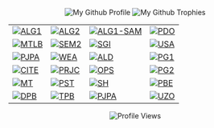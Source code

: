 <p align="center">
  <p align="center">
    <img src="https://github-widgetbox.vercel.app/api/profile?username=Bahamut731lp&theme=darkmode&data=followers,repositories,stars,commits" alt="My Github Profile"/>
    <img src="https://github-profile-trophy.vercel.app/?username=Bahamut731lp&theme=darkhub&column=8&no-bg=true&margin-w=15&no-frame=true" alt="My Github Trophies"/>
  </p>
</p>

<table align="center">
<tbody>

<tr>
  <td>
    <a href="https://github.com/Bahamut731lp/ALG1"><img src="https://github-readme-stats.vercel.app/api/pin/?username=bahamut731lp&repo=alg1&theme=github_dark&cache_seconds=86400" alt="ALG1"/></a>
  </td>  
  <td>
    <a href="https://github.com/Bahamut731lp/ALG2"><img src="https://github-readme-stats.vercel.app/api/pin/?username=bahamut731lp&repo=alg2&theme=github_dark&cache_seconds=86400" alt="ALG2"/></a>
  </td>
  <td>
    <a href="https://github.com/Bahamut731lp/ALG1-SAM"><img src="https://github-readme-stats.vercel.app/api/pin/?username=bahamut731lp&repo=alg1-sam&theme=github_dark&cache_seconds=86400" alt="ALG1-SAM"/></a>
  </td>  
  <td>
    <a href="https://github.com/Bahamut731lp/PDO"><img src="https://github-readme-stats.vercel.app/api/pin/?username=bahamut731lp&repo=pdo&theme=github_dark&cache_seconds=86400" alt="PDO"/></a>
  </td>
</tr>

<tr>
   <td>
    <a href="https://github.com/Bahamut731lp/MTLB"><img src="https://github-readme-stats.vercel.app/api/pin/?username=bahamut731lp&repo=mtlb&theme=github_dark&cache_seconds=86400" alt="MTLB"/></a>
  </td>
  
  <td>
    <a href="https://github.com/Bahamut731lp/SEM2"><img src="https://github-readme-stats.vercel.app/api/pin/?username=bahamut731lp&repo=sem2&theme=github_dark&cache_seconds=86400" alt="SEM2"/></a>
  </td>
  
  <td>
    <a href="https://github.com/Bahamut731lp/SGI"><img src="https://github-readme-stats.vercel.app/api/pin/?username=bahamut731lp&repo=sgi&theme=github_dark&cache_seconds=86400" alt="SGI"/></a>
  </td>

  <td>
    <a href="https://github.com/Bahamut731lp/USA"><img src="https://github-readme-stats.vercel.app/api/pin/?username=bahamut731lp&repo=usa&theme=github_dark&cache_seconds=86400" alt="USA"/></a>
  </td>
</tr>

<tr>

  <td>
    <a href="https://github.com/Bahamut731lp/STIN"><img src="https://github-readme-stats.vercel.app/api/pin/?username=bahamut731lp&repo=STIN&theme=github_dark&cache_seconds=86400" alt="PJPA"/></a>
  </td>

  <td>
    <a href="https://github.com/Bahamut731lp/WEA"><img src="https://github-readme-stats.vercel.app/api/pin/?username=bahamut731lp&repo=wea&theme=github_dark&cache_seconds=86400" alt="WEA"/></a>
  </td>

  <td>
    <a href="https://github.com/Bahamut731lp/ALD"><img src="https://github-readme-stats.vercel.app/api/pin/?username=bahamut731lp&repo=ALD&theme=github_dark&cache_seconds=86400" alt="ALD"/></a>
  </td>
  
  <td>
    <a href="https://github.com/Bahamut731lp/PG1"><img src="https://github-readme-stats.vercel.app/api/pin/?username=bahamut731lp&repo=pg1&theme=github_dark&cache_seconds=86400" alt="PG1"/></a>
  </td>
</tr>

<tr>
  <td>
    <a href="https://github.com/Bahamut731lp/CITE"><img src="https://github-readme-stats.vercel.app/api/pin/?username=bahamut731lp&repo=CITE&theme=github_dark&cache_seconds=86400" alt="CITE"/></a>
  </td>

  <td>
    <a href="https://github.com/Bahamut731lp/PRJC"><img src="https://github-readme-stats.vercel.app/api/pin/?username=bahamut731lp&repo=PRJC&theme=github_dark&cache_seconds=86400" alt="PRJC"/></a>
  </td> 
  
  <td>
    <a href="https://github.com/Bahamut731lp/OPS"><img src="https://github-readme-stats.vercel.app/api/pin/?username=bahamut731lp&repo=OPS&theme=github_dark&cache_seconds=86400" alt="OPS"/></a>
  </td>

  <td>
    <a href="https://github.com/Bahamut731lp/PG2"><img src="https://github-readme-stats.vercel.app/api/pin/?username=bahamut731lp&repo=pg2&theme=github_dark&cache_seconds=86400" alt="PG2"/></a>
  </td>
</tr>

<tr>
    <td>
      <a href="https://github.com/Bahamut731lp/MT"><img src="https://github-readme-stats.vercel.app/api/pin/?username=bahamut731lp&repo=mt&theme=github_dark&cache_seconds=86400" alt="MT"/></a>
    </td>
  <td>
    <a href="https://github.com/Bahamut731lp/PST"><img src="https://github-readme-stats.vercel.app/api/pin/?username=bahamut731lp&repo=pst&theme=github_dark&cache_seconds=86400" alt="PST"/></a>
  </td>
  <td>
    <a href="https://github.com/Bahamut731lp/SH"><img src="https://github-readme-stats.vercel.app/api/pin/?username=bahamut731lp&repo=sh&theme=github_dark&cache_seconds=86400" alt="SH"/></a>
  </td>
    <td>
    <a href="https://github.com/Bahamut731lp/PBE"><img src="https://github-readme-stats.vercel.app/api/pin/?username=bahamut731lp&repo=pbe&theme=github_dark&cache_seconds=86400" alt="PBE"/></a>
  </td>
</tr>
  
<tr>
  <td>
    <a href="https://github.com/Bahamut731lp/DPB"><img src="https://github-readme-stats.vercel.app/api/pin/?username=bahamut731lp&repo=DPB&theme=github_dark&cache_seconds=86400" alt="DPB"/></a>
  </td>
    <td>
    <a href="https://github.com/Bahamut731lp/TPB"><img src="https://github-readme-stats.vercel.app/api/pin/?username=bahamut731lp&repo=tpb&theme=github_dark&cache_seconds=86400" alt="TPB"/></a>
  </td>
  <td>
    <a href="https://github.com/Bahamut731lp/PJPA"><img src="https://github-readme-stats.vercel.app/api/pin/?username=bahamut731lp&repo=PJPA&theme=github_dark&cache_seconds=86400" alt="PJPA"/></a>
  </td>
  <td>
    <a href="https://github.com/Bahamut731lp/UZO"><img src="https://github-readme-stats.vercel.app/api/pin/?username=bahamut731lp&repo=uzo&theme=github_dark&cache_seconds=86400" alt="UZO"/></a>
  </td>
</tr>
</tbody>
</table>

<p align="center">
  <img src="https://komarev.com/ghpvc/?username=Bahamut731lp&style=for-the-badge&color=004E92" alt="Profile Views">
</p>


